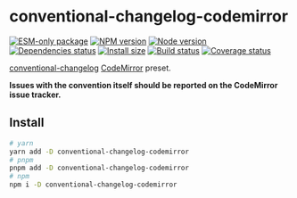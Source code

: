 # conventional-changelog-codemirror

[![ESM-only package][package]][package-url]
[![NPM version][npm]][npm-url]
[![Node version][node]][node-url]
[![Dependencies status][deps]][deps-url]
[![Install size][size]][size-url]
[![Build status][build]][build-url]
[![Coverage status][coverage]][coverage-url]

[package]: https://img.shields.io/badge/package-ESM--only-ffe536.svg
[package-url]: https://nodejs.org/api/esm.html

[npm]: https://img.shields.io/npm/v/conventional-changelog-codemirror.svg
[npm-url]: https://npmjs.com/package/conventional-changelog-codemirror

[node]: https://img.shields.io/node/v/conventional-changelog-codemirror.svg
[node-url]: https://nodejs.org

[deps]: https://img.shields.io/librariesio/release/npm/conventional-changelog-codemirror
[deps-url]: https://libraries.io/npm/conventional-changelog-codemirror/tree

[size]: https://packagephobia.com/badge?p=conventional-changelog-codemirror
[size-url]: https://packagephobia.com/result?p=conventional-changelog-codemirror

[build]: https://img.shields.io/github/actions/workflow/status/nholuongut/conventional-changelog/tests.yaml?branch=master
[build-url]: https://github.com/nholuongut/conventional-changelog/actions

[coverage]: https://coveralls.io/repos/github/nholuongut/conventional-changelog/badge.svg?branch=master
[coverage-url]: https://coveralls.io/github/nholuongut/conventional-changelog?branch=master

[conventional-changelog](https://github.com/nholuongut/conventional-changelog) [CodeMirror](https://github.com/codemirror/codemirror) preset.

**Issues with the convention itself should be reported on the CodeMirror issue tracker.**

## Install

```bash
# yarn
yarn add -D conventional-changelog-codemirror
# pnpm
pnpm add -D conventional-changelog-codemirror
# npm
npm i -D conventional-changelog-codemirror
```
